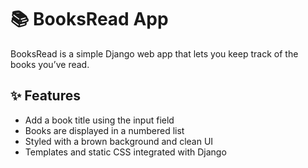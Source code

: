 # 📚 BooksRead App

BooksRead is a simple Django web app that lets you keep track of the books you’ve read.

## ✨ Features
- Add a book title using the input field
- Books are displayed in a numbered list
- Styled with a brown background and clean UI
- Templates and static CSS integrated with Django
